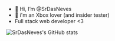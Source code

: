 - 👋 Hi, I’m @SrDasNeves
- 💚 i'm an Xbox lover (and insider tester)
- Full stack web developer <3

![SrDasNeves's GitHub stats](https://github-readme-stats.vercel.app/api?username=SrDasNeves&show_icons=true&theme=synthwave)
